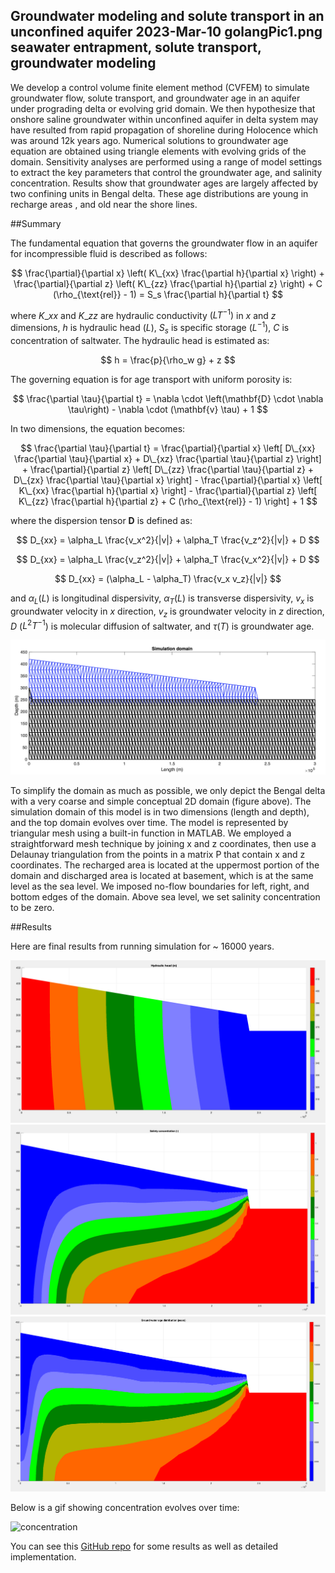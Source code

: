 Groundwater modeling and solute transport in an unconfined aquifer
2023-Mar-10
golangPic1.png
seawater entrapment, solute transport, groundwater modeling
-----

We develop a control volume finite element method (CVFEM) to simulate groundwater flow, solute transport, and groundwater age in an aquifer under prograding delta or evolving grid domain. We then hypothesize that onshore saline groundwater within unconfined aquifer in delta system may have resulted from rapid propagation of shoreline during Holocence which was around 12k years ago. Numerical solutions to groundwater age equation are obtained using triangle elements with evolving grids of the domain. Sensitivity analyses are performed using a range of model settings to extract the key parameters that control the groundwater age, and salinity concentration. Results show that groundwater ages are largely affected by two confining units in Bengal delta. These age distributions are young in recharge areas , and old near the shore lines.

##Summary

The fundamental equation that governs the groundwater flow in an aquifer for incompressible fluid is described as follows:

$$
\frac{\partial}{\partial x} \left( K\_{xx} \frac{\partial h}{\partial x} \right) + \frac{\partial}{\partial z} \left( K\_{zz} \frac{\partial h}{\partial z} \right) + C (\rho_{\text{rel}} - 1) = S_s \frac{\partial h}{\partial t}
$$

where $K\_{xx}$ and $K\_{zz}$ are hydraulic conductivity $(LT^{-1})$ in $x$ and $z$ dimensions, $h$ is hydraulic head ($L$), $S_s$ is specific storage ($L^{-1}$), $C$ is concentration of saltwater. The hydraulic head is estimated as:

$$
h = \frac{p}{\rho_w g} + z
$$

The governing equation is for age transport with uniform porosity is:

$$
\frac{\partial \tau}{\partial t} = \nabla \cdot \left(\mathbf{D} \cdot \nabla \tau\right) - \nabla \cdot (\mathbf{v} \tau) + 1
$$

In two dimensions, the equation becomes:

$$
\frac{\partial \tau}{\partial t} = \frac{\partial}{\partial x} \left[ D\_{xx} \frac{\partial \tau}{\partial x} + D\_{xz} \frac{\partial \tau}{\partial z} \right] + \frac{\partial}{\partial z} \left[ D\_{zz} \frac{\partial \tau}{\partial z} + D\_{zx} \frac{\partial \tau}{\partial x} \right] - \frac{\partial}{\partial x} \left[ K\_{xx} \frac{\partial h}{\partial x} \right] - \frac{\partial}{\partial z} \left[ K\_{zz} \frac{\partial h}{\partial z} + C (\rho_{\text{rel}} - 1) \right] + 1
$$

where the dispersion tensor $\mathbf{D}$ is defined as:

$$
D_{xx} = \alpha_L \frac{v_x^2}{|v|} + \alpha_T \frac{v_z^2}{|v|} + D
$$

$$
D_{xx} = \alpha_L \frac{v_z^2}{|v|} + \alpha_T \frac{v_x^2}{|v|} + D
$$

$$
D_{xx} = (\alpha_L - \alpha_T) \frac{v_x v_z}{|v|}
$$

and $\alpha_L(L)$ is longitudinal dispersivity, $\alpha_T(L)$ is transverse dispersivity, $v_x$ is groundwater velocity in $x$ direction, $v_z$ is groundwater velocity in $z$ direction, $D$ ($L^{2}T^{-1}$) is molecular diffusion of saltwater, and $\tau(T)$ is groundwater age.

![domain](https://raw.githubusercontent.com/locluong09/blog/refs/heads/main/public/figures/simulation/domain.png "GW")

To simplify the domain as much as possible, we only depict the Bengal delta with a very coarse and simple conceptual 2D domain (figure above). The simulation domain of this model is in two dimensions (length and depth), and the top domain evolves over time. The model is represented by triangular mesh using a built-in function in MATLAB. We employed a straightforward mesh technique by joining x and z coordinates, then use a Delaunay triangulation from the points in a matrix P that contain x and z coordinates. The recharged area is located at the uppermost portion of the domain and discharged area is located at basement, which is at the same level as the sea level. We imposed no-flow boundaries for left, right, and bottom edges of the domain. Above sea level, we set salinity concentration to be zero. 

##Results

Here are final results from running simulation for ~ 16000 years.

![head](https://raw.githubusercontent.com/locluong09/blog/refs/heads/main/public/figures/simulation/head.png "GW")
![concentration](https://raw.githubusercontent.com/locluong09/blog/refs/heads/main/public/figures/simulation/concentration.png "GW")
![age](https://raw.githubusercontent.com/locluong09/blog/refs/heads/main/public/figures/simulation/age.png "GW")

Below is a gif showing concentration evolves over time:
<!-- <img src="animation.gif" width="100%" /> -->
<!-- <img src="https://raw.githubusercontent.com/locluong09/blog/refs/heads/main/public/figures/simulation/simulation.gif" width="800px" /> -->

![concentration](https://raw.githubusercontent.com/locluong09/blog/refs/heads/main/public/figures/simulation/simulation.gif)

You can see this [GitHub repo](https://github.com/locluong09/Computational-Modeling) for some results as well as detailed implementation.